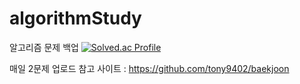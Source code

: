 # algorithmStudy
알고리즘 문제 백업
[![Solved.ac Profile](http://mazassumnida.wtf/api/v2/generate_badge?boj=rir9817)](https://solved.ac/rir9817/)

매일 2문제 업로드
참고 사이트 : https://github.com/tony9402/baekjoon

